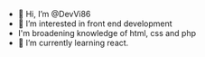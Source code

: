 - 👋 Hi, I’m @DevVi86
- 👀 I’m interested in front end development
- I'm broadening knowledge of html, css and php
- 🌱 I’m currently learning react.


<!---
Devvi86/Devvi86 is a ✨ special ✨ repository because its `README.md` (this file) appears on your GitHub profile.
You can click the Preview link to take a look at your changes.
--->
